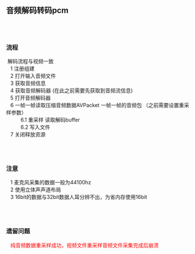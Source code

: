 ## 音频解码转码pcm
</br></br>
### 流程
&nbsp;解码流程与视频一致</br>
&nbsp;&nbsp; 1 注册组建</br>
&nbsp;&nbsp; 2 打开输入音频文件</br>
&nbsp;&nbsp; 3 获取音频信息</br>
&nbsp;&nbsp; 4 获取音频解码器 (在此之前需要先获取到音频流信息)</br>
&nbsp;&nbsp; 5 打开音频解码器</br>
&nbsp;&nbsp; 6 一帧一帧读取压缩音频数据AVPacket 一帧一帧的音频包 （之前需要设置重采样参数）</br>
&nbsp;&nbsp; 　　6.1 重采样 读取解码buffer</br>
&nbsp;&nbsp; 　　6.2 写入文件</br>
&nbsp;&nbsp; 7 关闭释放资源</br>

</br></br>
### 注意
&nbsp;&nbsp; 1 麦克风采集的数据一般为44100hz </br>
&nbsp;&nbsp; 2 使用立体声声道布局 </br>
&nbsp;&nbsp; 3 16bit的数据与32bit数据人耳分辨不出，为省内存使用16bit </br>

</br></br>
### 遗留问题
&nbsp;&nbsp; <font color=red > 纯音频数据重采样成功，视频文件重采样音频文件采集完成后崩溃 </font></br>
